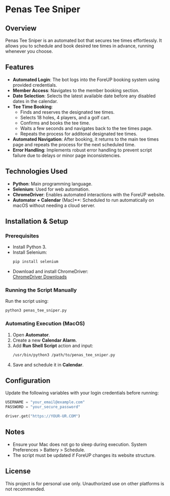 # Penas Tee Sniper

## Overview

Penas Tee Sniper is an automated bot that secures tee times effortlessly. It allows you to schedule and book desired tee times in advance, running whenever you choose.

## Features

- **Automated Login**: The bot logs into the ForeUP booking system using provided credentials.
- **Member Access**: Navigates to the member booking section.
- **Date Selection**: Selects the latest available date before any disabled dates in the calendar.
- **Tee Time Booking**:
  - Finds and reserves the designated tee times.
  - Selects 18 holes, 4 players, and a golf cart.
  - Confirms and books the tee time.
  - Waits a few seconds and navigates back to the tee times page.
  - Repeats the process for additonal designated tee times. 
- **Automated Navigation**: After booking, it returns to the main tee times page and repeats the process for the next scheduled time.
- **Error Handling**: Implements robust error handling to prevent script failure due to delays or minor page inconsistencies.

## Technologies Used

- **Python**: Main programming language.
- **Selenium**: Used for web automation.
- **ChromeDriver**: Enables automated interactions with the ForeUP website.
- **Automator + Calendar** (Mac)\*\*: Scheduled to run automatically on macOS without needing a cloud server.

## Installation & Setup

### Prerequisites

- Install Python 3.
- Install Selenium:
  ```sh
  pip install selenium
  ```
- Download and install ChromeDriver:\
  [ChromeDriver Downloads](https://sites.google.com/chromium.org/driver/)

### Running the Script Manually

Run the script using:

```sh
python3 penas_tee_sniper.py
```

### Automating Execution (MacOS)

1. Open **Automator**.
2. Create a new **Calendar Alarm**.
3. Add **Run Shell Script** action and input:
   ```sh
   /usr/bin/python3 /path/to/penas_tee_sniper.py
   ```
4. Save and schedule it in **Calendar**. 

## Configuration

Update the following variables with your login credentials before running:

```python
USERNAME = "your_email@example.com"
PASSWORD = "your_secure_password"
```

```python
driver.get("https://YOUR-UR.COM")
```

## Notes

- Ensure your Mac does not go to sleep during execution. System Preferences > Battery > Schedule.
- The script must be updated if ForeUP changes its website structure.

## License

This project is for personal use only. Unauthorized use on other platforms is not recommended.

